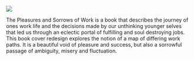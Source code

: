 ![](pleasuresbook.png)

The Pleasures and Sorrows of Work is a book that describes the journey of ones work life and the decisions made by our unthinking younger selves that led us through an eclectic portal of fulfilling and soul destroying jobs. This book cover redesign explores the notion of a map of differing work paths. It is a beautiful void of pleasure and success,  but also a sorrowful passage of ambiguity, misery and fluctuation. 
